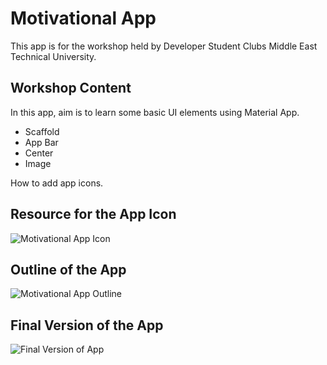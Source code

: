 # Motivational App

This app is for the workshop held by Developer Student Clubs Middle East Technical University.

## Workshop Content

In this app, aim is to learn some basic UI elements using Material App.
  - Scaffold
  - App Bar
  - Center
  - Image
  
How to add app icons.

## Resource for the App Icon

![Motivational App Icon](https://user-images.githubusercontent.com/71099030/99025359-ab4aab00-2579-11eb-957f-53ff571a8580.png)

## Outline of the App

![Motivational App Outline](https://user-images.githubusercontent.com/71099030/99024956-bfda7380-2578-11eb-871a-e3d7d2ff89b5.png)

## Final Version of the App

![Final Version of App](https://user-images.githubusercontent.com/71099030/99025095-19db3900-2579-11eb-95f1-829f46af8c44.png)



